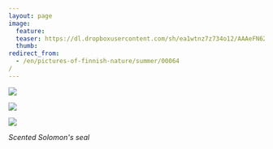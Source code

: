 ```yaml
---
layout: page
image:
  feature:
  teaser: https://dl.dropboxusercontent.com/sh/ea1wtnz7z734o12/AAAeFN62O1p-796LkehA5WYja/luontokuvat/kes%C3%A4/3/DS18594-245px.jpg
  thumb:
redirect_from:
  - /en/pictures-of-finnish-nature/summer/00064/
---
```


[![](https://dl.dropboxusercontent.com/sh/ea1wtnz7z734o12/AAANFFBeNXXiFArmJHproKFra/luontokuvat/kes%C3%A4/3/DS18610-800px.jpg)](https://dl.dropboxusercontent.com/sh/ea1wtnz7z734o12/AAC9019lm3jGnlhnWmpnzSdVa/luontokuvat/kes%C3%A4/3/DS18610.jpg)

[![](https://dl.dropboxusercontent.com/sh/ea1wtnz7z734o12/AAACeDi0RWBCLDyowLnavpUSa/luontokuvat/kes%C3%A4/3/DS18592-800px.jpg)](https://dl.dropboxusercontent.com/sh/ea1wtnz7z734o12/AAAAJdA7O_J51BoD0cVSwnOCa/luontokuvat/kes%C3%A4/3/DS18592.jpg)

[![](https://dl.dropboxusercontent.com/sh/ea1wtnz7z734o12/AAAaoIKke72SPyLphL_cv_3xa/luontokuvat/kes%C3%A4/3/DS18594-800px.jpg)](https://dl.dropboxusercontent.com/sh/ea1wtnz7z734o12/AADwjBO3UXLnvp8yOmR_RGDEa/luontokuvat/kes%C3%A4/3/DS18594.jpg)

*Scented Solomon's seal*
